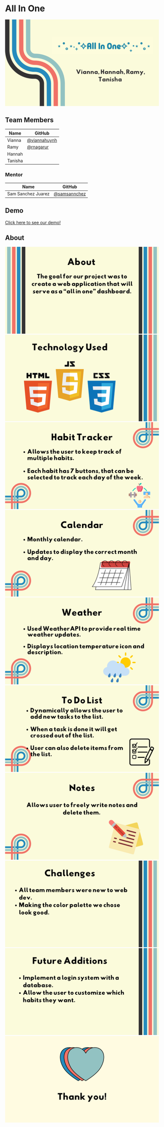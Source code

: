 # All In One
![alt text](Presentation/1.png)

## Team Members

| Name              | GitHub                                                      | 
| ----------------- | ----------------------------------------------------------- | 
| Vianna    | [@viannahuynh](https://github.com/viannahuynh)  |
| Ramy   | [@rnagarur](https://github.com/rnagarur)  |
| Hannah   |  |
| Tanisha   |   |

### Mentor

| Name              | GitHub                                                      |   
| ----------------- | ----------------------------------------------------------- |  
| Sam Sanchez Juarez  | [@samsannchez](https://github.com/samsannchez)       |          

## Demo
[Click here to see our demo!](https://girlswhocodeucf.github.io/All-In-One)

## About 
![alt text](Presentation/2.png)
![alt text](Presentation/3.png)
![alt text](Presentation/4.png)
![alt text](Presentation/5.png)
![alt text](Presentation/6.png)
![alt text](Presentation/7.png)
![alt text](Presentation/8.png)
![alt text](Presentation/10.png)
![alt text](Presentation/11.png)
![alt text](Presentation/12.png)


